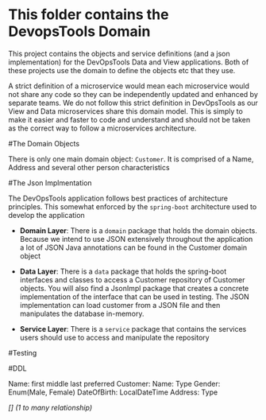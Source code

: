 # This folder contains the DevopsTools Domain
This project contains the objects and service definitions (and a json implementation) for the DevOpsTools Data and View applications. Both of these projects use the domain to define the objects etc that they use.
> 
A strict definition of a microservice would mean each microservice would not share any code so they can be independently updated and enhanced by separate teams. We do not follow this strict definition in DevOpsTools as our View and Data microservices share this domain model. This is simply to make it easier and faster to code and understand and should not be taken as the correct way to follow a microservices architecture.

#The Domain Objects

There is only one main domain object: `Customer`. It is comprised of a Name, Address and several other person characteristics

#The Json Implmentation

The DevOpsTools application follows best practices of architecture principles. This somewhat enforced by the `spring-boot` architecture used to develop the application

* **Domain Layer**: There is a `domain` package that holds the domain objects. Because we intend to use JSON extensively throughout the application a lot of JSON Java annotations can be found in the Customer domain object

* **Data Layer**: There is a `data` package that holds the spring-boot interfaces and classes to access a Customer repository of Customer objects. You will also find a JsonImpl package that creates a concrete implementation of the interface that can be used in testing. The JSON implementation can load customer from a JSON file and then manipulates the database in-memory.

* **Service Layer**: There is a `service`	 package that contains the services users should use to access and manipulate the repository

#Testing 


#DDL

Name:
	first
	middle
	last
	preferred
Customer:
	Name: Type<Name>
	Gender: Enum(Male, Female)
	DateOfBirth: LocalDateTime
	Address:  Type<Address>[] (1 to many relationship)
